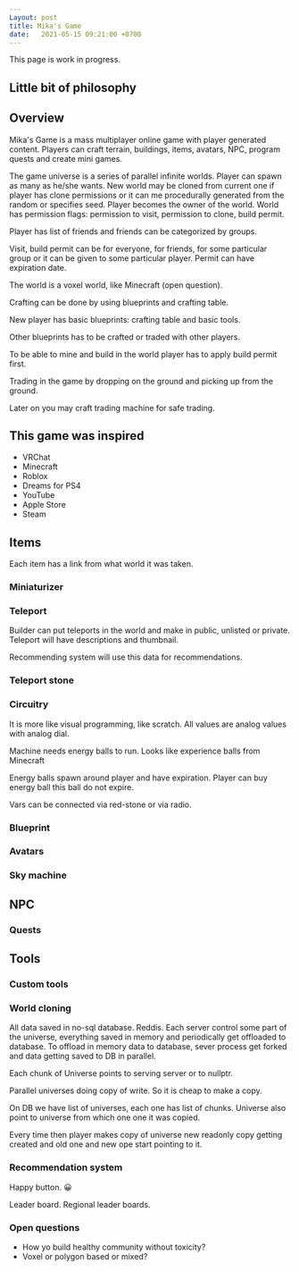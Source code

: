 ```yaml
---
Layout: post
title: Mika's Game
date:   2021-05-15 09:21:00 +0700
---
```


This page is work in progress.

## Little bit of philosophy

## Overview

Mika's Game is a mass multiplayer online game with player generated content. Players can craft terrain, buildings, items, avatars, NPC, program quests and create mini games.

The game universe is a series of parallel infinite worlds. Player can spawn as many as he/she wants. New world may be cloned from current one if player has clone permissions or it can me procedurally generated from the random or specifies seed. Player becomes the owner of the world. World has permission flags: permission to visit, permission to clone, build permit.

Player has list of friends and friends can be categorized by groups.

Visit, build permit can be for everyone, for friends, for some particular group or it can be given to some particular player. Permit can have expiration date.

The world is a voxel world, like Minecraft (open question).

Crafting can be done by using blueprints and crafting table.

New player has basic blueprints: crafting table and basic tools.

Other blueprints has to be crafted or traded with other  players.

To be able to mine and build in the world player has to apply build permit first.

Trading in the game by dropping on the ground and picking up from the ground.

Later on you may craft trading machine for safe trading.



## This game was inspired

- VRChat
- Minecraft
- Roblox
- Dreams for PS4
- YouTube
- Apple Store
- Steam

## Items

Each item has a link from what world it was taken.

### Miniaturizer

### Teleport

Builder can put teleports in the world and make in public, unlisted or private. Teleport will have descriptions and thumbnail.

Recommending system will use this data for recommendations.

### Teleport stone

### Circuitry

It is more like visual programming, like scratch. All values are analog values with analog dial.

Machine needs energy balls to run. Looks like experience balls from Minecraft

Energy balls spawn around player and have expiration. Player can buy energy ball this ball do not expire.

Vars can be connected via red-stone or via radio.

### Blueprint

### Avatars

### Sky machine

## NPC

### Quests

## Tools

### Custom tools

### World cloning

All data saved in no-sql database. Reddis. Each server control some part of the universe, everything saved in memory and periodically get offloaded to database. To offload in memory data to database, sever process get forked and data getting saved to DB in parallel.

Each chunk of Universe points to serving server or to nullptr.

Parallel universes doing copy of write. So it is cheap to make a copy.

On DB we have list of universes, each one has list of chunks. Universe also point to universe from which one one it was copied.

Every time then player makes copy of universe new readonly copy getting created and old one and new ope start pointing to it.

### Recommendation system

Happy button. 😀

Leader board.
Regional leader boards.


### Open questions

- How yo build healthy community without toxicity?
- Voxel or polygon based or mixed?







